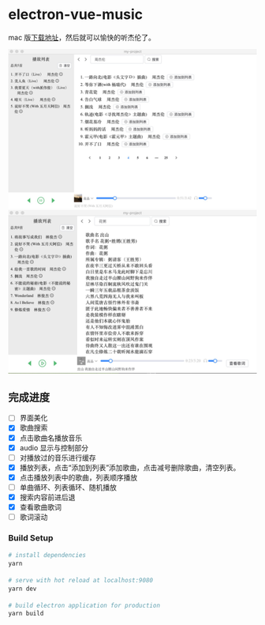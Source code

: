 # electron-vue-music

mac 版<a href="https://github.com/buppt/electron-vue-music/releases/download/v0.0.1/music-player-0.0.1.dmg">下载地址</a>，然后就可以愉快的听杰伦了。

<img src='./jietu.jpg' width="600"/>
<img src='./jietu2.jpg' width="600"/>

## 完成进度

- [ ] 界面美化
- [x] 歌曲搜索
- [x] 点击歌曲名播放音乐
- [x] audio 显示与控制部分
- [ ] 对播放过的音乐进行缓存
- [x] 播放列表，点击“添加到列表”添加歌曲，点击减号删除歌曲，清空列表。
- [x] 点击播放列表中的歌曲，列表顺序播放
- [ ] 单曲循环、列表循环、随机播放
- [x] 搜索内容前进后退
- [x] 查看歌曲歌词
- [ ] 歌词滚动

### Build Setup

```bash
# install dependencies
yarn

# serve with hot reload at localhost:9080
yarn dev

# build electron application for production
yarn build
```
